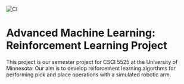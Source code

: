 ![CI](https://github.com/padpy/aml_rl/actions/workflows/ci.yml/badge.svg)
# Advanced Machine Learning: Reinforcement Learning Project

This project is our semester project for CSCI 5525 at the University of Minnesota. Our aim is to develop
reiforcement learning algorthms for performing pick and place operations with a simulated robotic arm.

